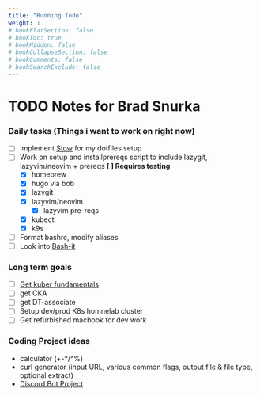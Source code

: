 ```yaml
---
title: "Running Todo"
weight: 1
# bookFlatSection: false
# bookToc: true
# bookHidden: false
# bookCollapseSection: false
# bookComments: false
# bookSearchExclude: false
---
```

# TODO Notes for Brad Snurka

### Daily tasks (Things i want to work on right now)

- [ ] Implement [Stow](https://www.gnu.org/software/stow/) for my dotfiles setup
- [ ] Work on setup and installprereqs script to include lazygit, lazyvim/neovim + prereqs **[ ] Requires testing**
    - [X] homebrew
    - [X] hugo via bob
    - [X] lazygit
    - [X] lazyvim/neovim
        - [X] lazyvim pre-reqs
    - [X] kubectl
    - [X] k9s
- [ ] Format bashrc, modify aliases
- [ ] Look into [Bash-it](https://github.com/Bash-it/bash-it)

### Long term goals
- [ ] [Get kuber fundamentals](https://training.linuxfoundation.org/training/kubernetes-fundamentals/)
- [ ] get CKA
- [ ] get DT-associate
- [ ] Setup dev/prod K8s homnelab cluster
- [ ] Get refurbished macbook for dev work

### Coding Project ideas
- calculator (+-*/^%)
- curl generator (input URL, various common flags, output file & file type, optional extract)
- [Discord Bot Project](../../docs/homelab/discord-bot-project/)
